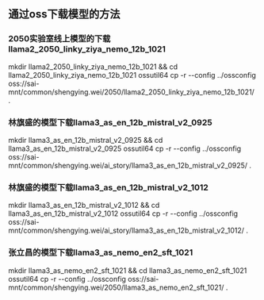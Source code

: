 ## 通过oss下载模型的方法

### 2050实验室线上模型的下载llama2_2050_linky_ziya_nemo_12b_1021
mkdir llama2_2050_linky_ziya_nemo_12b_1021 && cd llama2_2050_linky_ziya_nemo_12b_1021
ossutil64 cp -r --config ../ossconfig oss://sai-mnt/common/shengying.wei/2050/llama2_2050_linky_ziya_nemo_12b_1021/ .

### 林旗盛的模型下载llama3_as_en_12b_mistral_v2_0925
mkdir llama3_as_en_12b_mistral_v2_0925 && cd llama3_as_en_12b_mistral_v2_0925
ossutil64 cp -r --config ../ossconfig oss://sai-mnt/common/shengying.wei/ai_story/llama3_as_en_12b_mistral_v2_0925/ .

### 林旗盛的模型下载llama3_as_en_12b_mistral_v2_1012
mkdir llama3_as_en_12b_mistral_v2_1012 && cd llama3_as_en_12b_mistral_v2_1012
ossutil64 cp -r --config ../ossconfig oss://sai-mnt/common/shengying.wei/ai_story/llama3_as_en_12b_mistral_v2_1012/ .


### 张立昌的模型下载llama3_as_nemo_en2_sft_1021
mkdir llama3_as_nemo_en2_sft_1021 && cd llama3_as_nemo_en2_sft_1021
ossutil64 cp -r --config ../ossconfig oss://sai-mnt/common/shengying.wei/2050/llama3_as_nemo_en2_sft_1021/ .